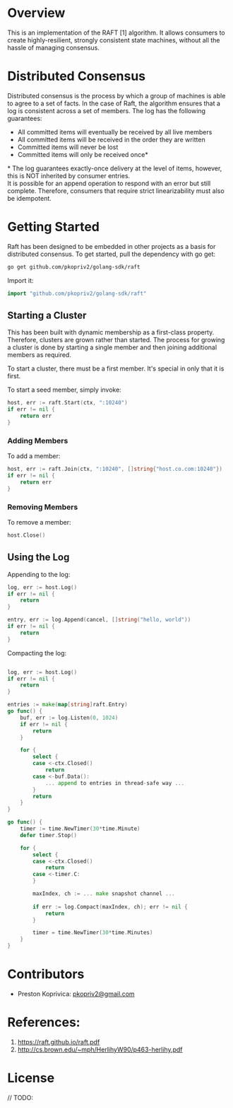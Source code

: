 # Overview

This is an implementation of the RAFT [1] algorithm.  It allows consumers to create highly-resilient, strongly
consistent state machines, without all the hassle of managing consensus.

# Distributed Consensus

Distributed consensus is the process by which a group of machines is able to agree to a set of facts.  In the case
of Raft, the algorithm ensures that a log is consistent across a set of members.  The log has the following guarantees:

* All committed items will eventually be received by all live members
* All committed items will be received in the order they are written
* Committed items will never be lost
* Committed items will only be received once\*

\* The log guarantees exactly-once delivery at the level of items, however, this is NOT inherited by consumer entries.  
It is possible for an append operation to respond with an error but still complete.   Therefore, consumers that require
strict linearizability must also be idempotent.  

# Getting Started

Raft has been designed to be embedded in other projects as a basis for distributed consensus.  To get started, pull the dependency with go get:

```sh
go get github.com/pkopriv2/golang-sdk/raft
```

Import it:

```go
import "github.com/pkopriv2/golang-sdk/raft"
```

## Starting a Cluster

This has been built with dynamic membership as a first-class property.  Therefore, clusters are grown rather
than started.  The process for growing a cluster is done by starting a single member and then joining 
additional members as required.

To start a cluster, there must be a first member.  It's special in only that it is first.

To start a seed member, simply invoke:

```go
host, err := raft.Start(ctx, ":10240")
if err != nil {
    return err
}
```

### Adding Members

To add a member:

```go
host, err := raft.Join(ctx, ":10240", []string{"host.co.com:10240"})
if err != nil {
    return err
}
```

### Removing Members

To remove a member:

```go
host.Close()
```

## Using the Log 

Appending to the log:

```go
log, err := host.Log()
if err != nil {
    return
}

entry, err := log.Append(cancel, []string("hello, world"))
if err != nil {
    return
}
```

Compacting the log:

```go

log, err := host.Log()
if err != nil {
    return
}

entries := make(map[string]raft.Entry)
go func() {
    buf, err := log.Listen(0, 1024)
    if err != nil {
        return
    }

    for {
        select {
        case <-ctx.Closed()
            return
        case <-buf.Data():
            ... append to entries in thread-safe way ... 
        }
        return
    }
}

go func() {
    timer := time.NewTimer(30*time.Minute)
    defer timer.Stop()

    for {
        select {
        case <-ctx.Closed()
            return
        case <-timer.C:
        }

        maxIndex, ch := ... make snapshot channel ...
        
        if err := log.Compact(maxIndex, ch); err != nil {
            return
        }

        timer = time.NewTimer(30*time.Minutes)
    }
}
```

# Contributors

* Preston Koprivica: pkopriv2@gmail.com

# References:

1. https://raft.github.io/raft.pdf
2. http://cs.brown.edu/~mph/HerlihyW90/p463-herlihy.pdf

# License

// TODO: 

